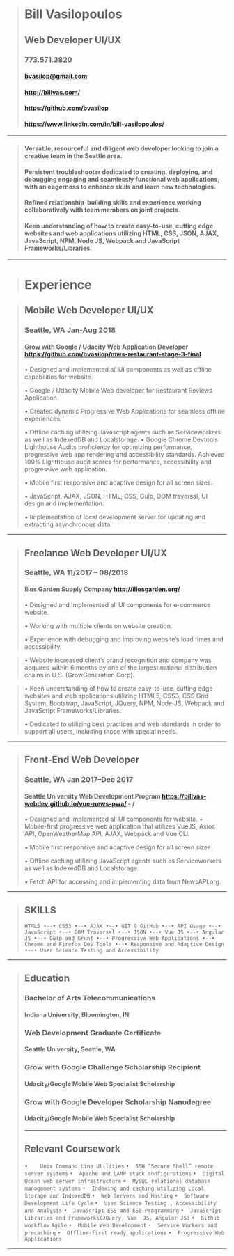 ># Bill Vasilopoulos
>## Web Developer UI/UX
>### 773.571.3820
>#### bvasilop@gmail.com
>#### http://billvas.com/
>#### https://github.com/bvasilop
>#### https://www.linkedin.com/in/bill-vasilopoulos/
>

---
>#### Versatile, resourceful and diligent web developer looking to join a creative team in the Seattle area.
>
>#### Persistent troubleshooter dedicated to creating, deploying, and debugging engaging and seamlessly functional web applications, with an eagerness to enhance skills and learn new technologies.
>
>#### Refined relationship-building skills and experience working collaboratively with team members on joint projects.
>
>#### Keen understanding of how to create easy-to-use, cutting edge websites and web applications utilizing HTML, CSS, JSON, AJAX, JavaScript, NPM, Node JS, Webpack and JavaScript Frameworks/Libraries.
---
># Experience

>## Mobile Web Developer UI/UX
>### Seattle, WA  Jan-Aug 2018
>#### Grow with Google / Udacity Web Application Developer   https://github.com/bvasilop/mws-restaurant-stage-3-final
>•	Designed and implemented all UI components as well as offline capabilities for website.
>
>•	Google / Udacity Mobile Web developer for Restaurant Reviews Application.
>
>•	Created dynamic Progressive Web Applications for seamless offline experiences.
>
>•	Offline caching utilizing Javascript agents such as Serviceworkers as well as IndexedDB and Localstorage.
>•	Google Chrome Devtools Lighthouse Audits proficiency for optimizing performance, progressive web app rendering and accessibility standards. Achieved 100% Lighthouse audit scores for performance, accessibility and progressive web application.
>
>•	Mobile first responsive and adaptive design for all screen sizes.
>
>•	JavaScript, AJAX, JSON, HTML, CSS, Gulp, DOM traversal, UI design and implementation.
>
>•	Implementation of local development server for updating and extracting asynchronous data.
___

>## Freelance Web Developer UI/UX
>### Seattle, WA  11/2017 – 08/2018
>#### Ilios Garden Supply Company http://iliosgarden.org/
>
>•	Designed and Implemented all UI components for e-commerce website.
>
>•	Working with multiple clients on website creation.
>
>•	Experience with debugging and improving website’s load times and accessibility.

>•	Website increased client’s brand recognition and company was acquired within 6 months by one of the largest national distribution chains in U.S. (GrowGeneration Corp).

>•	Keen understanding of how to create easy-to-use, cutting edge websites and web applications utilizing HTML5, CSS3, CSS Grid System, Bootstrap, JavaScript, JQuery, NPM, Node JS, Webpack and JavaScript Frameworks/Libraries.
>
>•	Dedicated to utilizing best practices and web standards in order to support all users, including those with special needs.
___
>## Front-End Web Developer
>### Seattle, WA  Jan 2017–Dec 2017
>#### Seattle University Web Development Program https://billvas-webdev.github.io/vue-news-pwa/ - /
>
>•	Designed and Implemented all UI components for website.
>•	Mobile-first progressive web application that utilizes VueJS, Axios API, OpenWeatherMap API, AJAX, Webpack and  Vue CLI.
>
>•	Mobile first responsive and adaptive design for all screen sizes.
>
>•	Offline caching utilizing JavaScript agents such as Serviceworkers as well as IndexedDB and Localstorage.
>
>•	Fetch API for accessing and implementing data from NewsAPI.org.
---
> ## SKILLS
> ```HTML5 •--• CSS3 •--• AJAX •--• GIT & GitHub •--• API Usage •--• JavaScript •--• DOM Traversal •--• JSON •--• Vue JS •--• Angular JS •--• Gulp and Grunt •--• Progressive Web Applications •--• Chrome and Firefox Dev Tools •--• Responsive and Adaptive Design •--• User Science Testing and Accessibility```
---
> ## Education
> ### Bachelor of Arts Telecommunications
> #### Indiana University, Bloomington, IN
> ### Web Development Graduate Certificate
> #### Seattle University, Seattle, WA
> ### Grow with Google Challenge Scholarship Recipient
> #### Udacity/Google Mobile Web Specialist Scholarship
> ### Grow with Google Developer Scholarship Nanodegree
> #### Udacity/Google Mobile Web Specialist Scholarship
>
> ---
> ## Relevant Coursework
> `•	Unix Command Line Utilities`
`•	SSH “Secure Shell” remote server systems`
`•	Apache and LAMP stack configurations`
`•	Digital Ocean web server infrastructure`
`•	MySQL relational database management systems`
`•	Indexing and caching utilizing Local Storage and IndexedDB`
`•	Web Servers and Hosting`
`•	Software Development Life Cycle`
`•	User Science Testing , Accessibility and Analysis`
`•	JavaScript ES5 and ES6 Programming`
`•	JavaScript Libraries and Frameworks(JQuery, Vue  JS, Angular JS)`
`•	Github workflow`
`Agile`
`•	Mobile Web Development`
`•	Service Workers and precaching`
`•	Offline-first ready applications`
`•	Progressive Web Applications`
---